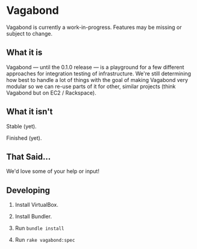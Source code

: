 # Vagabond

Vagabond is currently a work-in-progress. Features may be missing or subject to change.

## What it is

Vagabond — until the 0.1.0 release — is a playground for a few different approaches for integration testing of infrastructure. We're still determining how best to handle a lot of things with the goal of making  Vagabond very modular so we can re-use parts of it for other, similar projects (think Vagabond but on EC2 / Rackspace).

## What it isn't

Stable (yet).

Finished (yet).

## That Said...

We'd love some of your help or input!

## Developing

1. Install VirtualBox.

2. Install Bundler.

3. Run `bundle install`

4. Run `rake vagabond:spec`